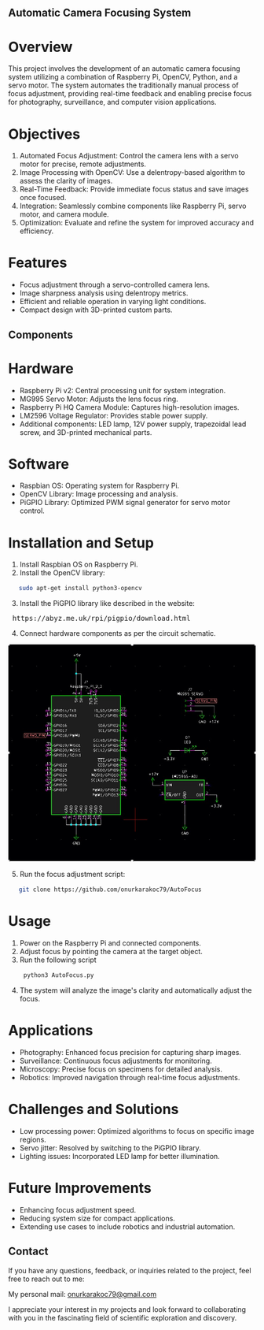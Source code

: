 ## Automatic Camera Focusing System
# Overview
This project involves the development of an automatic camera focusing system utilizing a combination of Raspberry Pi, OpenCV, Python, and a servo motor. The system automates the traditionally manual process of focus adjustment, providing real-time feedback and enabling precise focus for photography, surveillance, and computer vision applications.

# Objectives
1. Automated Focus Adjustment: Control the camera lens with a servo motor for precise, remote adjustments.
2. Image Processing with OpenCV: Use a delentropy-based algorithm to assess the clarity of images.
3. Real-Time Feedback: Provide immediate focus status and save images once focused.
4. Integration: Seamlessly combine components like Raspberry Pi, servo motor, and camera module.
5. Optimization: Evaluate and refine the system for improved accuracy and efficiency.
# Features
* Focus adjustment through a servo-controlled camera lens.
* Image sharpness analysis using delentropy metrics.
* Efficient and reliable operation in varying light conditions.
* Compact design with 3D-printed custom parts.
## Components
# Hardware
* Raspberry Pi v2: Central processing unit for system integration.
* MG995 Servo Motor: Adjusts the lens focus ring.
* Raspberry Pi HQ Camera Module: Captures high-resolution images.
* LM2596 Voltage Regulator: Provides stable power supply.
* Additional components: LED lamp, 12V power supply, trapezoidal lead screw, and 3D-printed mechanical parts.
# Software
* Raspbian OS: Operating system for Raspberry Pi.
* OpenCV Library: Image processing and analysis.
* PiGPIO Library: Optimized PWM signal generator for servo motor control.
# Installation and Setup
1. Install Raspbian OS on Raspberry Pi.
2. Install the OpenCV library:


```bash
   sudo apt-get install python3-opencv
```
3. Install the PiGPIO library like described in the website:
<pre> https://abyz.me.uk/rpi/pigpio/download.html </pre>

4. Connect hardware components as per the circuit schematic.

![Focus Adjustment Schematic](CircuitSchematics.jpg)

5. Run the focus adjustment script:

```bash
   git clone https://github.com/onurkarakoc79/AutoFocus
```

# Usage
1. Power on the Raspberry Pi and connected components.
2. Adjust focus by pointing the camera at the target object.
3. Run the following script
   ```bash
    python3 AutoFocus.py
   ```
4. The system will analyze the image's clarity and automatically adjust the focus.
# Applications
* Photography: Enhanced focus precision for capturing sharp images.
* Surveillance: Continuous focus adjustments for monitoring.
* Microscopy: Precise focus on specimens for detailed analysis.
* Robotics: Improved navigation through real-time focus adjustments.
# Challenges and Solutions
* Low processing power: Optimized algorithms to focus on specific image regions.
* Servo jitter: Resolved by switching to the PiGPIO library.
* Lighting issues: Incorporated LED lamp for better illumination.
# Future Improvements
* Enhancing focus adjustment speed.
* Reducing system size for compact applications.
* Extending use cases to include robotics and industrial automation.



## Contact

If you have any questions, feedback, or inquiries related to the project, feel free to reach out to me:

My personal mail: onurkarakoc79@gmail.com

       
I appreciate your interest in my projects and look forward to collaborating with you in the fascinating field of scientific exploration and discovery.

